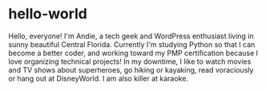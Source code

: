 # hello-world

Hello, everyone! I'm Andie, a tech geek and WordPress enthusiast living in sunny beautiful Central Florida. Currently I'm studying Python so that I can become a better coder, and working toward my PMP certification because I love organizing technical projects! In my downtime, I like to watch movies and TV shows about superheroes, go hiking or kayaking, read voraciously or hang out at DisneyWorld. I am also killer at karaoke. 
